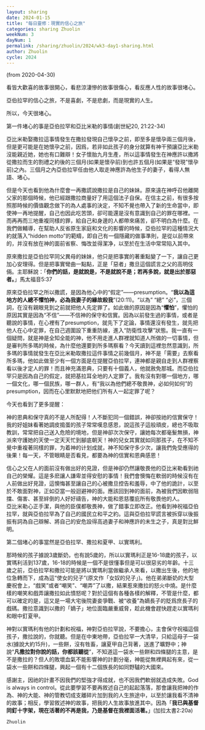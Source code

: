 ```yaml
---
layout: sharing
date: 2024-01-15
title: "每日靈修：現實的信心之旅"
categories: sharing Zhuolin
weekNum: 3
dayNum: 1
permalink: /sharing/zhuolin/2024/wk3-day1-sharing.html
author: Zhuolin
cycle: 2024
---
```

(from 2020-04-30)
   
看皆大歡喜的故事很開心，看悲涼淒慘的故事很傷心，看反應人性的故事很堵心。  
   
亞伯拉罕的信心之旅，不是喜劇，不是悲劇，而是現實的人生。  
   
所以，今天很堵心。  
   
第一件堵心的事是亞伯拉罕和亞比米勒的事情(創世紀20, 21:22-34)  
   
亞比米勒娶撒拉這事情發生在撒拉發現自己懷孕之前，即至多是懷孕兩三個月後，但是更可能是在她懷孕之前，因爲，若非如此孩子的身分就算有神干預讓亞比米勒沒能親近她，她也有口難辯！女子懷胎九月生產，所以這事情發生在神應許以撒將從撒拉而生的割禮之約後的三個月(如果是懷孕前)到也許五個月(如果是“發現”懷孕前)之內。三個月之內亞伯拉罕任由他人取走神應許為他生子的妻子，看得人無語、堵心。  
   
但是今天也看到他為什麼會一再撒謊說撒拉是自己的妹妹。原來遠在神呼召他離開父家的那個時候，他已經跟撒拉商量好了用這個法子自保。在信主之前，有很多按照那時候的價值觀念做下的為人處事的決定，不知不覺也帶入了新的生命當中，即使神一再地提醒，自己也因此吃苦頭，卻可能還是沒有意識到自己的罪在哪裡。一而再再而三地重複同樣的罪，給自己和身邊的人都帶來痛苦，卻不明白為什麼。在我們做輔導，在幫助人反省原生家庭和文化的影響的時候，亞伯拉罕的這種情況大約就落入“hidden motto”的範疇，即自己有一個隱藏的做事準則，是從以前帶來的，并沒有放在神的面前省察、悔改並得潔净，以至於在生活中常常陷入其中。  
   
原來撒拉是亞伯拉罕同父異母的妹妹，他只是把事實的著重點變了一下，讓自己更加心安理得。但是把事實彎曲一點點，正是「惡者」撒旦這個謊言之父的高明伎倆。主耶穌說：「**你們的話，是就說是，不是就說不是；若再多說，就是出於那惡者。**」馬太福音5:37  
   
原來亞伯拉罕之所以撒謊，是因為他心中的“假定”——presumption。“**我以為這地方的人總不懼怕神，必為我妻子的緣故殺我**”(20:11)。“以為” “總” “必”，三個詞，在沒有親眼見到之前就把他人先定罪了。如此做的原因是因為“**懼怕**”，懼怕的原因其實是因為“不信”——不信神的保守和信實。因為以前發生過的事情，或者是聽說的事情，在心裡有了presumption，就先下了定論，事情還沒有發生，就先把他人在心中定罪，在自己週圍設下重重防線，進入“防衛性攻擊”狀態。我一直有一個疑問，就是神是全知全能的神，他不用走進人群裡就知道人所做的一切事情，但是審判所多瑪的時候，為什麼他還要到所多瑪察看？今天讀到這裡忽然意識到，所多瑪的事情就發生在亞比米勒取撒拉這件事情之前幾個月，神不是「需要」去察看所多瑪，他如此做至少有一個方面是在提醒亞伯拉罕，連神都是親自走到人群裡察看以後才定人的罪！而且神充滿恩典，只要有十個義人，他就赦免那城。而亞伯拉罕只是因為自己的假定，就把基拉耳全地的人定罪了。我有沒有對哪一個地方，哪一個文化，哪一個民族，哪一群人，有“我以為他們總不敬畏神，必如何如何”的presumption，因而在心里默默地把他们所有人一起定罪了呢？  
   
今天也看到了更多提醒：  
   
神的恩典和保守真的不是人所配得！人不斷犯同一個錯誤，神卻按祂的信實保守！我的好姐妹看著她調皮搗蛋的孩子常常嘆息感恩，說這孩子這般頑皮，總也不吸取教訓，常常把自己送入危險的境地，但是神卻次次保守，讓她每次都毫髮無損，神派來守護她的天使一定天天忙到腳底朝天！神的兒女其實就如同那孩子，在不知不覺中重複著同樣的罪，为着神的计划成就，神不知保守多少次，讓我們免受應得的後果！每一天，不管眼睛是否看見，都要為神的信實和恩典感恩！  
   
信心之父在人的面前沒有做出好的見證，但是神卻仍然讓敬畏他的亞比米勒看到祂自己的榮耀。這是多麽讓人謙卑並得安慰的事情！我們會懊悔在軟弱的時候沒有在人前做出好見證，這懊悔甚至讓自己的心被撒旦控告和羞辱，中了他的詭計，以至於不敢面對神，正如亞當一般迴避神的面。應該回到神的面前，為被我們因軟弱阻擋、傷害、甚至絆倒的人好好禱告，神的大能和恩慈覆庇所有敬畏他的人。  
亞比米勒心正手潔，與他的臣僕都敬畏神，做了錯事立即改正。他看到神祝福亞伯拉罕，就與亞伯拉罕為了自己的國民立和平之約。這與亞伯拉罕謊言被拆穿以後振振有詞為自己辯解、將自己的安危設得高過妻子和神應許的未生之子，真是對比鮮明。  
   
第二個堵心的事當然是亞伯拉罕、撒拉和夏甲、以實瑪利。  
   
那時候的孩子據說3歲斷奶，也有說5歲的，所以以實瑪利正是16-18歲的孩子，以實瑪利活到137歲，16-18的時候是一個不是很懂事但是可以很惡劣的年齡。十三歲之前，亞伯拉罕和撒拉可能是將以實瑪利當做繼承人來看，以撒出生後，他的地位急轉而下，成為這“使女的兒子”(原文作「女奴的兒子」)。他在弟弟斷奶的大型慶祝會上，“戲笑”或者“嘲笑”、“嘲弄”了以撒，結果惹來撒拉的怒火中燒。是什麼樣的嘲笑和戲弄讓撒拉如此憤怒呢？對於這個有各種各樣的解釋，不管是什麼，都可以確定的是，這又是一場大宅後院妻妾爭戰、被“收養”為嫡長子的貶爲庶長子的戲碼。撒拉意識到以撒的「嫡子」地位面臨嚴重威脅，趁此機會趕快趕走以實瑪利和眼中釘夏甲。  
   
神對以實瑪利有他的計劃和祝福，神對亞伯拉罕說，不要擔心，主會保守祝福這個孩子，撒拉說的，你就聽。但是在中東地帶，亞伯拉罕一大清早，只給這母子一袋水(據說大約15升)，一些餅，沒有牲畜，讓夏甲自己背著，送進了曠野中；神說“**凡撒拉對你說的話，你都該聽從**”，不知道這一袋水一些餅和四條腿的主意，是不是撒拉的？但人的敗壞血氣不能影響神的計劃分毫，神能從無裡興起有來，從一袋水一些餅和四條腿，興起一個有十二個族長的如同野驢的大國來。  
   
感謝主，因祂的計畫不因我們的堅強才得成就，也不因我們軟弱就造成失敗。God is always in control。從此要學習不要再敘述自己的起起落落，那會讓我把神的作為、神的大能、神的管教切成支離碎片加到我的人生旅途中，以至於讓我看不清神的故事；相反，學習敘述神的故事，把我的人生故事放進其中。因為「**我已與基督同釘十字架，現在活著的不再是我，乃是基督在我裡面活著。**」(加拉太書2:20a)  
   
`Zhuolin`  
